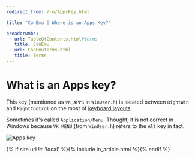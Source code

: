 ```yaml
---
redirect_from: /ru/AppsKey.html

title: "ConEmu | Where is an Apps Key?"

breadcrumbs:
 - url: TableOfContents.html#terms
   title: ConEmu
 - url: ConEmuTerms.html
   title: Terms
---
```


# What is an Apps key?

This key (mentioned as `VK_APPS` in `WinUser.h`)
is located between `RightWin` and `RightControl` on the most of
[keyboard layouts](http://en.wikipedia.org/wiki/File:Klawiatura_maszynistki.jpg).

Sometimes it's called `Application/Menu`.
Thought, it is not correct in Windows because `VK_MENU`
(from `WinUser.h`) refers to the `Alt` key in fact.

![Apps key](/img/KeyboardAppsKey.png)

{% if site.url != 'local' %}{% include in_article.html %}{% endif %}
